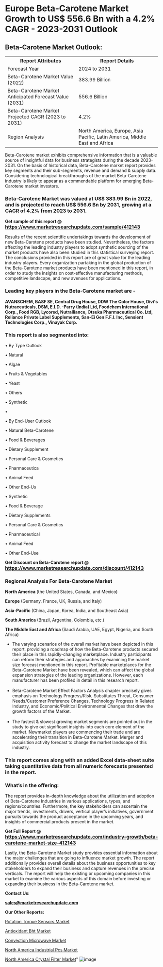 # Europe Beta-Carotene Market Growth to US$ 556.6 Bn with a 4.2% CAGR - 2023-2031 Outlook

<html>
<body>

<h2>Beta-Carotene Market Outlook:</h2>

<table>
  <tr>
    <th>Report Attributes</th>
    <th>Report Details</th>
  </tr>
  <tr>
    <td>Forecast Year</td>
    <td>2024 to 2031</td>
  </tr>
  <tr>
    <td>Beta-Carotene Market Value (2022)</td>
    <td>383.99 Billion</td>
  </tr>
  <tr>
    <td>Beta-Carotene Market Anticipated Forecast Value (2031)</td>
    <td>556.6 Billion</td>
  </tr>
  <tr>
    <td>Beta-Carotene Market Projected CAGR (2023 to 2031)</td>
    <td>4.2%</td>
  </tr>
  <tr>
    <td>Region Analysis</td>
    <td>North America, Europe, Asia Pacific, Latin America, Middle East and Africa</td>
  </tr>
</table>

</body>
</html>

Beta-Carotene market exhibits comprehensive information that is a valuable source of insightful data for business strategists during the decade 2023-2031. On the basis of historical data, Beta-Carotene market report provides key segments and their sub-segments, revenue and demand &amp; supply data. Considering technological breakthroughs of the market Beta-Carotene industry is likely to appear as a commendable platform for emerging Beta-Carotene market investors.

<strong><h3>Beta-Carotene Market was valued at US$ 383.99 Bn in 2022, and is projected to reach US$ 556.6 Bn by 2031, growing at a CAGR of 4.2% from 2023 to 2031.</h3></strong>

<strong>Get sample of this report @ <a href=https://www.marketresearchupdate.com/sample/412143><font size=3 color=#0000ff>https://www.marketresearchupdate.com/sample/412143</font></a></strong>

Results of the recent scientific undertakings towards the development of new Beta-Carotene products have been studied. Nevertheless, the factors affecting the leading industry players to adopt synthetic sourcing of the market products have also been studied in this statistical surveying report. The conclusions provided in this report are of great value for the leading industry players. Every organization partaking in the global production of the Beta-Carotene market products have been mentioned in this report, in order to study the insights on cost-effective manufacturing methods, competitive landscape, and new avenues for applications.

<strong><h3>Leading key players in the Beta-Carotene market are -</h3></strong>

<strong>AVANSCHEM, BASF SE, Central Drug House, DDW The Color House, Divi's Nutraceuticals, DSM, E.I.D. -Parry (India) Ltd, Foodchem International Corp., Food RGB, Lycored, Nutralliance, Otsuka Pharmaceutical Co. Ltd, Reliance Private Label Supplements, San-Ei Gen F.F.I. Inc, Sensient Technologies Corp., Vinayak Corp.</strong>

<strong><h3>This report is also segmented into:</h3></strong>

• By Type Outlook

• Natural

• Algae

• Fruits & Vegetables

• Yeast

• Others

• Synthetic

• 

• By End-User Outlook

• Natural Beta-Carotene

• Food & Beverages

• Dietary Supplement

• Personal Care & Cosmetics

• Pharmaceutica

• Animal Feed

• Other End-Us

• Synthetic

• Food & Beverage

• Dietary Supplements

• Personal Care & Cosmetics

• Pharmaceutical

• Animal Feed

• Other End-Use

<strong>Get Discount on Beta-Carotene report @ <a href=https://www.marketresearchupdate.com/discount/412143><font size=3 color=#0000ff>https://www.marketresearchupdate.com/discount/412143</font></a></strong>

<strong><h3>Regional Analysis For Beta-Carotene Market</h3></strong>

<strong>North America</strong> (the United States, Canada, and Mexico)

<strong>Europe</strong> (Germany, France, UK, Russia, and Italy)

<strong>Asia-Pacific</strong> (China, Japan, Korea, India, and Southeast Asia)

<strong>South America</strong> (Brazil, Argentina, Colombia, etc.)

<strong>The Middle East and Africa</strong> (Saudi Arabia, UAE, Egypt, Nigeria, and South Africa)

<ul>
  <li>The varying scenarios of the overall market have been depicted in this report, providing a roadmap of how the Beta-Carotene products secured their place in this rapidly-changing marketplace. Industry participants can reform their strategies and approaches by examining the market size forecast mentioned in this report. Profitable marketplaces for the Beta-Carotene Market have been revealed, which can affect the global expansion strategies of the leading organizations. However, each manufacturer has been profiled in detail in this research report.</li><br>
  <li>Beta-Carotene Market Effect Factors Analysis chapter precisely gives emphasis on Technology Progress/Risk, Substitutes Threat, Consumer Needs/Customer Preference Changes, Technology Progress in Related Industry, and Economic/Political Environmental Changes that draw the growth factors of the Market.</li><br>
  <li>The fastest &amp; slowest growing market segments are pointed out in the study to give out significant insights into each core element of the market. Newmarket players are commencing their trade and are accelerating their transition in Beta-Carotene Market. Merger and acquisition activity forecast to change the market landscape of this industry.</li>
</ul>
<strong><h3>This report comes along with an added Excel data-sheet suite taking quantitative data from all numeric forecasts presented in the report.</h3></strong>

<strong><h3>What’s in the offering:</h3></strong> The report provides in-depth knowledge about the utilization and adoption of Beta-Carotene Industries in various applications, types, and regions/countries. Furthermore, the key stakeholders can ascertain the major trends, investments, drivers, vertical player’s initiatives, government pursuits towards the product acceptance in the upcoming years, and insights of commercial products present in the market.

<strong>Get Full Report @ <a href=https://www.marketresearchupdate.com/industry-growth/beta-carotene-market-size-412143><font size=3 color=#0000ff>https://www.marketresearchupdate.com/industry-growth/beta-carotene-market-size-412143</font></a></strong>

Lastly, the Beta-Carotene Market study provides essential information about the major challenges that are going to influence market growth. The report additionally provides overall details about the business opportunities to key stakeholders to expand their business and capture revenues in the precise verticals. The report will help the existing or upcoming companies in this market to examine the various aspects of this domain before investing or expanding their business in the Beta-Carotene market.

<strong>Contact Us:</strong>

<strong>sales@marketresearchupdate.com</strong>

<strong>Our Other Reports:</strong>

<a href=https://www.linkedin.com/pulse/rotation-torque-sensors-market-2023-trends-new>Rotation Torque Sensors Market</a>

<a href=https://www.linkedin.com/pulse/antioxidant-bht-market-opportunities-stay-ahead>Antioxidant Bht Market</a>

<a href=https://www.linkedin.com/pulse/convection-microwave-market-2023-analysis-growth-drivers>Convection Microwave Market</a>

<a href=https://www.linkedin.com/pulse/north-america-industrial-pcs-market-analysis>North America Industrial Pcs Market</a>

<a href=https://www.linkedin.com/pulse/north-america-crystal-filter-market-2023-2030>North America Crystal Filter Market</a>"
![image](https://github.com/rutujamande/Market-Report-Analysis/assets/158454097/669d74f6-94bd-4c36-804b-01bf8e6e7424)

